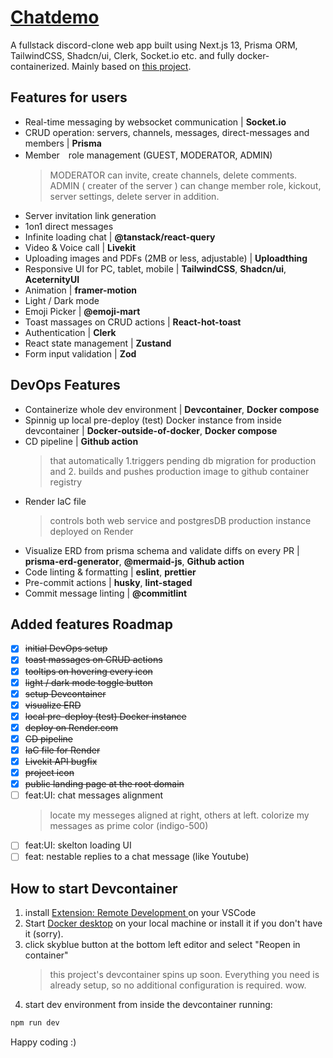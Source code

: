 # [Chatdemo](https://chatdemo-l8bt.onrender.com)

A fullstack discord-clone web app built using Next.js 13, Prisma ORM, TailwindCSS, Shadcn/ui, Clerk, Socket.io etc. and fully docker-containerized. Mainly based on [this project](https://www.codewithantonio.com/projects/team-chat-platform).

## Features for users

- Real-time messaging by websocket communication | **Socket.io**
- CRUD operation: servers, channels, messages, direct-messages and members | **Prisma**
- Member　role management (GUEST, MODERATOR, ADMIN)
  > MODERATOR can invite, create channels, delete comments.
  > ADMIN ( creater of the server ) can change member role, kickout, server settings, delete server in addition.
- Server invitation link generation
- 1on1 direct messages
- Infinite loading chat | **@tanstack/react-query**
- Video & Voice call | **Livekit**
- Uploading images and PDFs (2MB or less, adjustable) | **Uploadthing**
- Responsive UI for PC, tablet, mobile | **TailwindCSS**, **Shadcn/ui**, **AceternityUI**
- Animation | **framer-motion**
- Light / Dark mode
- Emoji Picker | **@emoji-mart**
- Toast massages on CRUD actions | **React-hot-toast**
- Authentication | **Clerk**
- React state management | **Zustand**
- Form input validation | **Zod**

## DevOps Features

- Containerize whole dev environment | **Devcontainer**, **Docker compose**
- Spinnig up local pre-deploy (test) Docker instance from inside devcontainer | **Docker-outside-of-docker**, **Docker compose**
- CD pipeline | **Github action**
  > that automatically 1.triggers pending db migration for production and 2. builds and pushes production image to github container registry
- Render IaC file
  > controls both web service and postgresDB production instance deployed on Render
- Visualize ERD from prisma schema and validate diffs on every PR | **prisma-erd-generator**, **@mermaid-js**, **Github action**
- Code linting & formatting | **eslint**, **prettier**
- Pre-commit actions | **husky**, **lint-staged**
- Commit message linting | **@commitlint**

## Added features Roadmap

- [x] ~~initial DevOps setup~~
- [x] ~~toast massages on CRUD actions~~
- [x] ~~tooltips on hovering every icon~~
- [x] ~~light / dark mode toggle button~~
- [x] ~~setup Devcontainer~~
- [x] ~~visualize ERD~~
- [x] ~~local pre-deploy (test) Docker instance~~
- [x] ~~deploy on Render.com~~
- [x] ~~CD pipeline~~
- [x] ~~IaC file for Render~~
- [x] ~~Livekit API bugfix~~
- [x] ~~project icon~~
- [x] ~~public landing page at the root domain~~
- [ ] feat:UI: chat messages alignment
  > locate my messeges aligned at right, others at left.
  > colorize my messages as prime color (indigo-500)
- [ ] feat:UI: skelton loading UI
- [ ] feat: nestable replies to a chat message (like Youtube)

## How to start Devcontainer

1. install [Extension: Remote Development
   ](https://marketplace.visualstudio.com/items?itemName=ms-vscode-remote.vscode-remote-extensionpack) on your VSCode
2. Start [Docker desktop](https://www.docker.com/ja-jp/products/docker-desktop/) on your local machine or install it if you don't have it (sorry).
3. click skyblue button at the bottom left editor and select "Reopen in container"
   > this project's devcontainer spins up soon. Everything you need is already setup, so no additional configuration is required. wow.
4. start dev environment from inside the devcontainer running:

```bash
npm run dev
```

Happy coding :)
